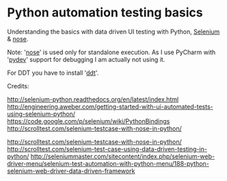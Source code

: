 # Python automation testing basics
Understanding the basics with data driven UI testing with Python, [Selenium](https://pypi.python.org/pypi/selenium) &amp; [nose](https://nose.readthedocs.org/en/latest/).

Note: '[nose](https://nose.readthedocs.org/en/latest/)' is used only for standalone execution. As I use PyCharm with '[pydev](https://www.jetbrains.com/pycharm/help/remote-debugging.html)' support for debugging I am actually not using it.

For DDT you have to install '[ddt](https://ddt.readthedocs.org/en/latest/index.html)'.

Credits:

http://selenium-python.readthedocs.org/en/latest/index.html
http://engineering.aweber.com/getting-started-with-ui-automated-tests-using-selenium-python/
https://code.google.com/p/selenium/wiki/PythonBindings
http://scrolltest.com/selenium-testcase-with-nose-in-python/

http://scrolltest.com/selenium-testcase-with-nose-in-python/
http://scrolltest.com/selenium-test-case-using-data-driven-testing-in-python/
http://seleniummaster.com/sitecontent/index.php/selenium-web-driver-menu/selenium-test-automation-with-python-menu/188-python-selenium-web-driver-data-driven-framework
